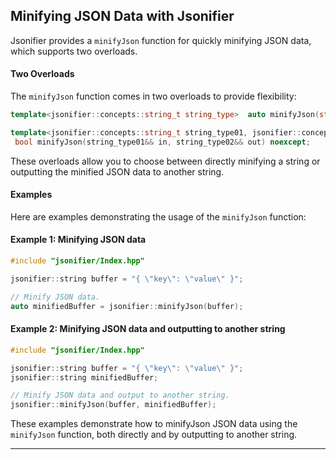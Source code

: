 ## Minifying JSON Data with Jsonifier

Jsonifier provides a `minifyJson` function for quickly minifying JSON data, which supports two overloads.

#### Two Overloads
The `minifyJson` function comes in two overloads to provide flexibility:

```cpp
template<jsonifier::concepts::string_t string_type>  auto minifyJson(string_type&& in) noexcept;

template<jsonifier::concepts::string_t string_type01, jsonifier::concepts::string_t string_type02>
 bool minifyJson(string_type01&& in, string_type02&& out) noexcept;
```

These overloads allow you to choose between directly minifying a string or outputting the minified JSON data to another string.

#### Examples
Here are examples demonstrating the usage of the `minifyJson` function:

#### Example 1: Minifying JSON data
```cpp
#include "jsonifier/Index.hpp"

jsonifier::string buffer = "{ \"key\": \"value\" }";

// Minify JSON data.
auto minifiedBuffer = jsonifier::minifyJson(buffer);
```

#### Example 2: Minifying JSON data and outputting to another string
```cpp
#include "jsonifier/Index.hpp"

jsonifier::string buffer = "{ \"key\": \"value\" }";
jsonifier::string minifiedBuffer;

// Minify JSON data and output to another string.
jsonifier::minifyJson(buffer, minifiedBuffer);
```

These examples demonstrate how to minifyJson JSON data using the `minifyJson` function, both directly and by outputting to another string.

---
